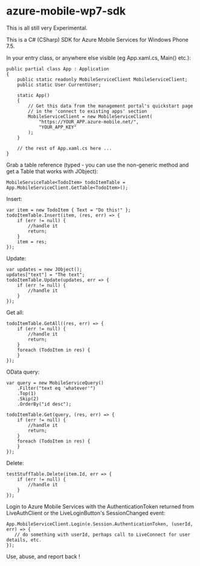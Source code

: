 azure-mobile-wp7-sdk
=======================

This is all still very Experimental.

This is a C# (CSharp) SDK for Azure Mobile Services for Windows Phone 7.5.

In your entry class, or anywhere else visible (eg App.xaml.cs, Main() etc.):

    public partial class App : Application
    {
        public static readonly MobileServiceClient MobileServiceClient;
        public static User CurrentUser;
    
        static App()
        {
            // Get this data from the management portal's quickstart page
            // in the 'connect to existing apps' section
            MobileServiceClient = new MobileServiceClient(
                "https://YOUR_APP.azure-mobile.net/",
                "YOUR_APP_KEY"
            );
        }
        
        // the rest of App.xaml.cs here ...
    }
  
Grab a table reference (typed - you can use the non-generic method and get a Table that works with JObject):

    MobileServiceTable<TodoItem> todoItemTable = App.MobileServiceClient.GetTable<TodoItem>();
    
Insert:

    var item = new TodoItem { Text = "Do this!" };
    todoItemTable.Insert(item, (res, err) => {
        if (err != null) {
            //handle it
            return;
        }
        item = res;
    });
  
  
Update:

    var updates = new JObject();
    updates["text"] = "The text";
    todoItemTable.Update(updates, err => {
        if (err != null) {
            //handle it
        }
    });
    
Get all:

    todoItemTable.GetAll((res, err) => {
        if (err != null) {
            //handle it
            return;
        }
        foreach (TodoItem in res) {
        }
    });
    
OData query:

    var query = new MobileServiceQuery()
        .Filter("text eq 'whatever'")
        .Top(1)
        .Skip(2)
        .OrderBy("id desc");
    
    todoItemTable.Get(query, (res, err) => {
        if (err != null) {
            //handle it
            return;
        }
        foreach (TodoItem in res) {
        }
    });
  
Delete:

    testStuffTable.Delete(item.Id, err => {
        if (err != null) {
            //handle it
        }
    });

Login to Azure Mobile Services with the AuthenticationToken returned  from LiveAuthClient or the LiveLoginButton's SessionChanged event:

    App.MobileServiceClient.Login(e.Session.AuthenticationToken, (userId, err) => {
       // do something with userId, perhaps call to LiveConnect for user details, etc.
    });

Use, abuse, and report back !
